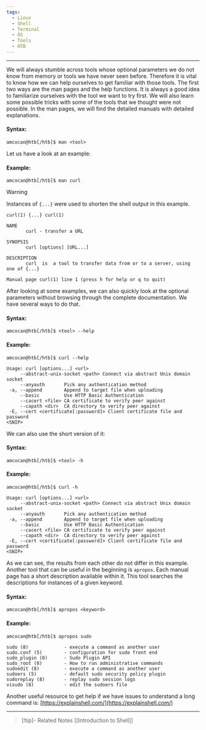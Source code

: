 ```yaml
---
tags:
  - Linux
  - Shell
  - Terminal
  - OS
  - Tools
  - HTB
---
```

___
We will always stumble across tools whose optional parameters we do not know from memory or tools we have never seen before. Therefore it is vital to know how we can help ourselves to get familiar with those tools. The first two ways are the man pages and the help functions. It is always a good idea to familiarize ourselves with the tool we want to try first. We will also learn some possible tricks with some of the tools that we thought were not possible. In the man pages, we will find the detailed manuals with detailed explanations.
#### Syntax:

```shell-session
amcocan@htb[/htb]$ man <tool>
```

Let us have a look at an example:
#### Example:

```shell-session
amcocan@htb[/htb]$ man curl
```

>[!warning]
>Instances of `{...}` were used to shorten the shell output in this example.

```shell-session
curl(1) {...} curl(1)

NAME
       curl - transfer a URL

SYNOPSIS
       curl [options] [URL...]

DESCRIPTION
       curl  is  a tool to transfer data from or to a server, using one of {...}

Manual page curl(1) line 1 (press h for help or q to quit)

```

After looking at some examples, we can also quickly look at the optional parameters without browsing through the complete documentation. We have several ways to do that.
#### Syntax:

```shell-session
amcocan@htb[/htb]$ <tool> --help
```
#### Example:

```shell-session
amcocan@htb[/htb]$ curl --help

Usage: curl [options...] <url>
     --abstract-unix-socket <path> Connect via abstract Unix domain socket
     --anyauth       Pick any authentication method
 -a, --append        Append to target file when uploading
     --basic         Use HTTP Basic Authentication
     --cacert <file> CA certificate to verify peer against
     --capath <dir>  CA directory to verify peer against
 -E, --cert <certificate[:password]> Client certificate file and password
<SNIP>
```

We can also use the short version of it:
#### Syntax:

```shell-session
amcocan@htb[/htb]$ <tool> -h
```
#### Example:

```shell-session
amcocan@htb[/htb]$ curl -h

Usage: curl [options...] <url>
     --abstract-unix-socket <path> Connect via abstract Unix domain socket
     --anyauth       Pick any authentication method
 -a, --append        Append to target file when uploading
     --basic         Use HTTP Basic Authentication
     --cacert <file> CA certificate to verify peer against
     --capath <dir>  CA directory to verify peer against
 -E, --cert <certificate[:password]> Client certificate file and password
<SNIP>
```

As we can see, the results from each other do not differ in this example. Another tool that can be useful in the beginning is `apropos`. Each manual page has a short description available within it. This tool searches the descriptions for instances of a given keyword.
#### Syntax:

```shell-session
amcocan@htb[/htb]$ apropos <keyword>
```
#### Example:

```shell-session
amcocan@htb[/htb]$ apropos sudo

sudo (8)             - execute a command as another user
sudo.conf (5)        - configuration for sudo front end
sudo_plugin (8)      - Sudo Plugin API
sudo_root (8)        - How to run administrative commands
sudoedit (8)         - execute a command as another user
sudoers (5)          - default sudo security policy plugin
sudoreplay (8)       - replay sudo session logs
visudo (8)           - edit the sudoers file
```

Another useful resource to get help if we have issues to understand a long command is: [https://explainshell.com/](https://explainshell.com/)
___
>[!tip]- Related Notes
>[[Introduction to Shell]]